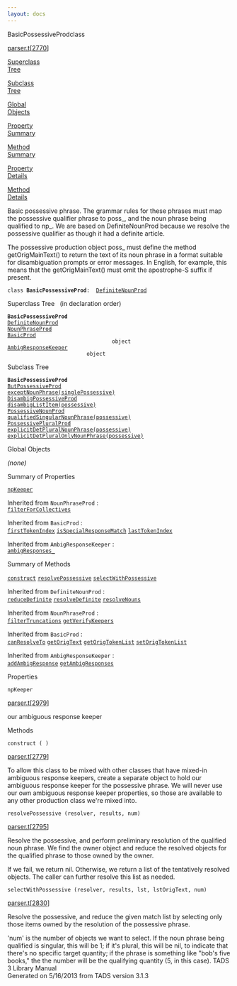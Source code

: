 ```yaml
---
layout: docs
---
```

<span class="title">BasicPossessiveProd</span><span class="type">class</span>

[parser.t](../file/parser.t.html)\[[2770](../source/parser.t.html#2770)\]

[Superclass  
Tree](#_SuperClassTree_)

[Subclass  
Tree](#_SubClassTree_)

[Global  
Objects](#_ObjectSummary_)

[Property  
Summary](#_PropSummary_)

[Method  
Summary](#_MethodSummary_)

[Property  
Details](#_Properties_)

[Method  
Details](#_Methods_)



Basic possessive phrase. The grammar rules for these phrases must map
the possessive qualifier phrase to poss\_, and the noun phrase being
qualified to np\_. We are based on DefiniteNounProd because we resolve
the possessive qualifier as though it had a definite article.

The possessive production object poss\_ must define the method
getOrigMainText() to return the text of its noun phrase in a format
suitable for disambiguation prompts or error messages. In English, for
example, this means that the getOrigMainText() must omit the
apostrophe-S suffix if present.

`class `**`BasicPossessiveProd`**` :   `[`DefiniteNounProd`](../object/DefiniteNounProd.html)



<span id="_SuperClassTree_"></span>



<span class="hdln">Superclass Tree</span>   (in declaration order)



**`BasicPossessiveProd`**  
[`DefiniteNounProd`](../object/DefiniteNounProd.html)  
[`NounPhraseProd`](../object/NounPhraseProd.html)  
[`BasicProd`](../object/BasicProd.html)  
`                                 object`  
[`AmbigResponseKeeper`](../object/AmbigResponseKeeper.html)  
`                         object`  
<span id="_SubClassTree_"></span>



<span class="hdln">Subclass Tree</span>  



**`BasicPossessiveProd`**  
[`ButPossessiveProd`](../object/ButPossessiveProd.html)  
[`exceptNounPhrase(singlePossessive)`](../object/exceptNounPhrase(singlePossessive).html)  
[`DisambigPossessiveProd`](../object/DisambigPossessiveProd.html)  
[`disambigListItem(possessive)`](../object/disambigListItem(possessive).html)  
[`PossessiveNounProd`](../object/PossessiveNounProd.html)  
[`qualifiedSingularNounPhrase(possessive)`](../object/qualifiedSingularNounPhrase(possessive).html)  
[`PossessivePluralProd`](../object/PossessivePluralProd.html)  
[`explicitDetPluralNounPhrase(possessive)`](../object/explicitDetPluralNounPhrase(possessive).html)  
[`explicitDetPluralOnlyNounPhrase(possessive)`](../object/explicitDetPluralOnlyNounPhrase(possessive).html)  
<span id="_ObjectSummary_"></span>



<span class="hdln">Global Objects</span>  



*(none)* <span id="_PropSummary_"></span>



<span class="hdln">Summary of Properties</span>  



[`npKeeper`](#npKeeper)



Inherited from `NounPhraseProd` :  
[`filterForCollectives`](../object/NounPhraseProd.html#filterForCollectives)

Inherited from `BasicProd` :  
[`firstTokenIndex`](../object/BasicProd.html#firstTokenIndex) [`isSpecialResponseMatch`](../object/BasicProd.html#isSpecialResponseMatch) [`lastTokenIndex`](../object/BasicProd.html#lastTokenIndex)

Inherited from `AmbigResponseKeeper` :  
[`ambigResponses_`](../object/AmbigResponseKeeper.html#ambigResponses_)

<span id="_MethodSummary_"></span>



<span class="hdln">Summary of Methods</span>  



[`construct`](#construct) [`resolvePossessive`](#resolvePossessive) [`selectWithPossessive`](#selectWithPossessive)

Inherited from `DefiniteNounProd` :  
[`reduceDefinite`](../object/DefiniteNounProd.html#reduceDefinite) [`resolveDefinite`](../object/DefiniteNounProd.html#resolveDefinite) [`resolveNouns`](../object/DefiniteNounProd.html#resolveNouns)

Inherited from `NounPhraseProd` :  
[`filterTruncations`](../object/NounPhraseProd.html#filterTruncations) [`getVerifyKeepers`](../object/NounPhraseProd.html#getVerifyKeepers)

Inherited from `BasicProd` :  
[`canResolveTo`](../object/BasicProd.html#canResolveTo) [`getOrigText`](../object/BasicProd.html#getOrigText) [`getOrigTokenList`](../object/BasicProd.html#getOrigTokenList) [`setOrigTokenList`](../object/BasicProd.html#setOrigTokenList)

Inherited from `AmbigResponseKeeper` :  
[`addAmbigResponse`](../object/AmbigResponseKeeper.html#addAmbigResponse) [`getAmbigResponses`](../object/AmbigResponseKeeper.html#getAmbigResponses)

<span id="_Properties_"></span>



<span class="hdln">Properties</span>  



<span id="npKeeper"></span>

`npKeeper`

[parser.t](../file/parser.t.html)\[[2979](../source/parser.t.html#2979)\]



our ambiguous response keeper



<span id="_Methods_"></span>



<span class="hdln">Methods</span>  



<span id="construct"></span>

`construct ( )`

[parser.t](../file/parser.t.html)\[[2779](../source/parser.t.html#2779)\]



To allow this class to be mixed with other classes that have mixed-in
ambiguous response keepers, create a separate object to hold our
ambiguous response keeper for the possessive phrase. We will never use
our own ambiguous response keeper properties, so those are available to
any other production class we're mixed into.



<span id="resolvePossessive"></span>

`resolvePossessive (resolver, results, num)`

[parser.t](../file/parser.t.html)\[[2795](../source/parser.t.html#2795)\]



Resolve the possessive, and perform preliminary resolution of the
qualified noun phrase. We find the owner object and reduce the resolved
objects for the qualified phrase to those owned by the owner.

If we fail, we return nil. Otherwise, we return a list of the
tentatively resolved objects. The caller can further resolve this list
as needed.



<span id="selectWithPossessive"></span>

`selectWithPossessive (resolver, results, lst, lstOrigText, num)`

[parser.t](../file/parser.t.html)\[[2830](../source/parser.t.html#2830)\]



Resolve the possessive, and reduce the given match list by selecting
only those items owned by the resolution of the possessive phrase.

'num' is the number of objects we want to select. If the noun phrase
being qualified is singular, this will be 1; if it's plural, this will
be nil, to indicate that there's no specific target quantity; if the
phrase is something like "bob's five books," the the number will be the
qualifying quantity (5, in this case).
TADS 3 Library Manual  
Generated on 5/16/2013 from TADS version 3.1.3


